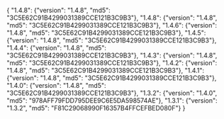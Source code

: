 {
  "1.4.8": {"version": "1.4.8", "md5": "3C5E62C91B4299031389CCE121B3C9B3"},
  "1.4.8": {"version": "1.4.8", "md5": "3C5E62C91B4299031389CCE121B3C9B3"},
  "1.4.6": {"version": "1.4.8", "md5": "3C5E62C91B4299031389CCE121B3C9B3"},
  "1.4.5": {"version": "1.4.8", "md5": "3C5E62C91B4299031389CCE121B3C9B3"},
  "1.4.4": {"version": "1.4.8", "md5": "3C5E62C91B4299031389CCE121B3C9B3"},
  "1.4.3": {"version": "1.4.8", "md5": "3C5E62C91B4299031389CCE121B3C9B3"},
  "1.4.2": {"version": "1.4.8", "md5": "3C5E62C91B4299031389CCE121B3C9B3"},
  "1.4.1": {"version": "1.4.8", "md5": "3C5E62C91B4299031389CCE121B3C9B3"},
  "1.4.0": {"version": "1.4.8", "md5": "3C5E62C91B4299031389CCE121B3C9B3"},
  "1.3.2": {"version": "1.4.0", "md5": "978AFF79FDD795DEE9C6E5DA598574AE"},
  "1.3.1": {"version": "1.3.2", "md5": "F81C29068990F16357B4FFCEFBED080F"}
}
